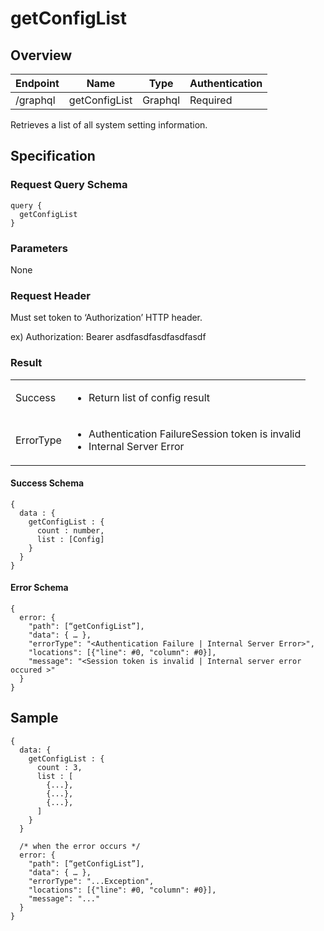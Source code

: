 # getConfigList

## Overview

| Endpoint | Name | Type | Authentication |
| --- | --- | --- | --- |
| /graphql | getConfigList | Graphql | Required |

Retrieves a list of all system setting information.

## Specification

### Request Query Schema

```text
query {
  getConfigList 
}
```

### Parameters

None

### Request Header

Must set token to ‘Authorization’ HTTP header.

ex\) Authorization: Bearer asdfasdfasdfasdfasdf

### Result

<table>
<tr>
  <td>Success</td>
  <td><ul><li>Return list of config result</li></ul></td>
</tr>
<tr>
  <td>ErrorType</td>
  <td>
    <ul>
      <li>Authentication FailureSession token is invalid</li>
      <li>Internal Server Error</li>
    </ul>
  </td>
  </tr>
</table>

#### Success Schema

```text
{
  data : {
    getConfigList : {
      count : number,
      list : [Config]
    }
  }
}
```

#### Error Schema

```text
{
  error: {
    "path": [“getConfigList”],
    "data": { … },
    "errorType": "<Authentication Failure | Internal Server Error>",
    "locations": [{"line": #0, "column": #0}],
    "message": "<Session token is invalid | Internal server error occured >"
  }
}
```

## Sample

```text
{
  data: {
    getConfigList : {
      count : 3,
      list : [
        {...},
        {...},
        {...},
      ]
    }
  }

  /* when the error occurs */
  error: {
    "path": [“getConfigList”],
    "data": { … },
    "errorType": "...Exception",
    "locations": [{"line": #0, "column": #0}],
    "message": "..."
  }
}
```

